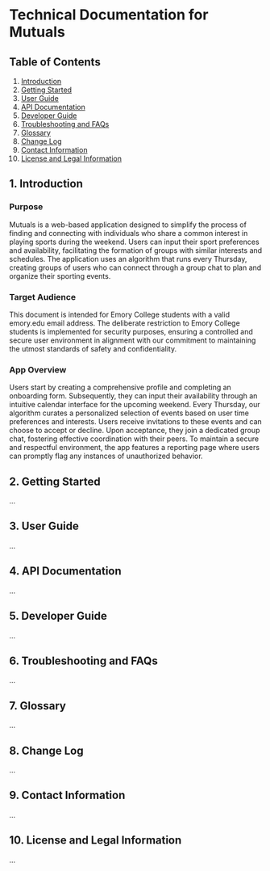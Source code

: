 # Technical Documentation for Mutuals

## Table of Contents
1. [Introduction](#introduction)
2. [Getting Started](#getting-started)
3. [User Guide](#user-guide)
4. [API Documentation](#api-documentation)
5. [Developer Guide](#developer-guide)
6. [Troubleshooting and FAQs](#troubleshooting-and-faqs)
7. [Glossary](#glossary)
8. [Change Log](#change-log)
9. [Contact Information](#contact-information)
10. [License and Legal Information](#license-and-legal-information)

## 1. Introduction
### Purpose
Mutuals is a web-based application designed to simplify the process of finding and connecting with individuals who share a common interest in playing sports during the weekend. Users can input their sport preferences and availability, facilitating the formation of groups with similar interests and schedules. The application uses an algorithm that runs every Thursday, creating groups of users who can connect through a group chat to plan and organize their sporting events.

### Target Audience
This document is intended for Emory College students with a valid emory.edu email address. The deliberate restriction to Emory College students is implemented for security purposes, ensuring a controlled and secure user environment in alignment with our commitment to maintaining the utmost standards of safety and confidentiality.

### App Overview
Users start by creating a comprehensive profile and completing an onboarding form. Subsequently, they can input their availability through an intuitive calendar interface for the upcoming weekend. Every Thursday, our algorithm curates a personalized selection of events based on user time preferences and interests. Users receive invitations to these events and can choose to accept or decline. Upon acceptance, they join a dedicated group chat, fostering effective coordination with their peers. To maintain a secure and respectful environment, the app features a reporting page where users can promptly flag any instances of unauthorized behavior.


## 2. Getting Started
...

## 3. User Guide
...

## 4. API Documentation
...

## 5. Developer Guide
...

## 6. Troubleshooting and FAQs
...

## 7. Glossary
...

## 8. Change Log
...

## 9. Contact Information
...

## 10. License and Legal Information
...
